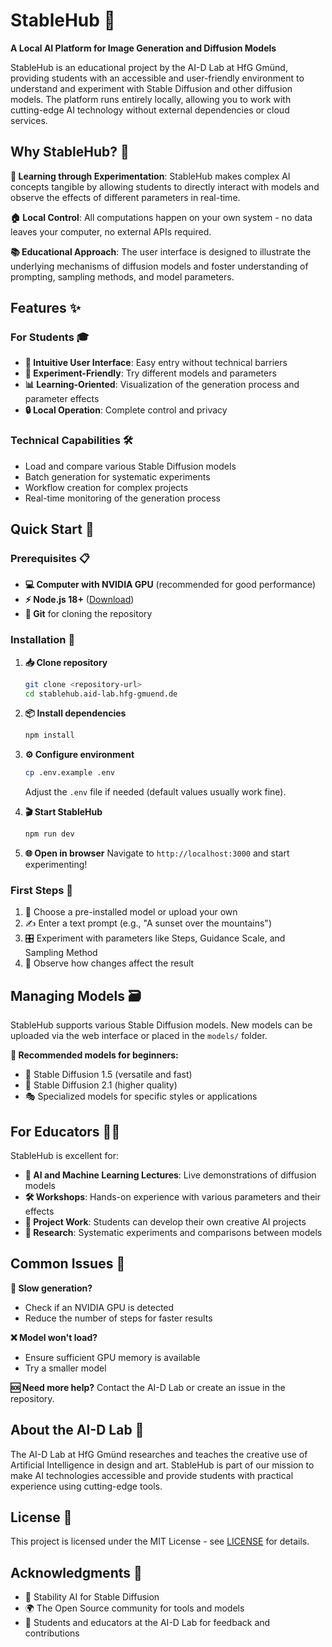 # StableHub 🎨

**A Local AI Platform for Image Generation and Diffusion Models**

StableHub is an educational project by the AI-D Lab at HfG Gmünd, providing students with an accessible and user-friendly environment to understand and experiment with Stable Diffusion and other diffusion models. The platform runs entirely locally, allowing you to work with cutting-edge AI technology without external dependencies or cloud services.

## Why StableHub? 🤔

**🧪 Learning through Experimentation**: StableHub makes complex AI concepts tangible by allowing students to directly interact with models and observe the effects of different parameters in real-time.

**🏠 Local Control**: All computations happen on your own system - no data leaves your computer, no external APIs required.

**📚 Educational Approach**: The user interface is designed to illustrate the underlying mechanisms of diffusion models and foster understanding of prompting, sampling methods, and model parameters.

## Features ✨

### For Students 🎓
- **🎯 Intuitive User Interface**: Easy entry without technical barriers
- **🔬 Experiment-Friendly**: Try different models and parameters
- **📊 Learning-Oriented**: Visualization of the generation process and parameter effects
- **🔒 Local Operation**: Complete control and privacy

### Technical Capabilities 🛠️
- Load and compare various Stable Diffusion models
- Batch generation for systematic experiments
- Workflow creation for complex projects
- Real-time monitoring of the generation process

## Quick Start 🚀

### Prerequisites 📋
- **💻 Computer with NVIDIA GPU** (recommended for good performance)
- **⚡ Node.js 18+** ([Download](https://nodejs.org/))
- **📁 Git** for cloning the repository

### Installation 🔧

1. **📥 Clone repository**
   ```bash
   git clone <repository-url>
   cd stablehub.aid-lab.hfg-gmuend.de
   ```

2. **📦 Install dependencies**
   ```bash
   npm install
   ```

3. **⚙️ Configure environment**
   ```bash
   cp .env.example .env
   ```
   Adjust the `.env` file if needed (default values usually work fine).

4. **🎬 Start StableHub**
   ```bash
   npm run dev
   ```

5. **🌐 Open in browser**
   Navigate to `http://localhost:3000` and start experimenting!

### First Steps 👋
1. 🎨 Choose a pre-installed model or upload your own
2. ✍️ Enter a text prompt (e.g., "A sunset over the mountains")
3. 🎛️ Experiment with parameters like Steps, Guidance Scale, and Sampling Method
4. 👀 Observe how changes affect the result

## Managing Models 🗃️

StableHub supports various Stable Diffusion models. New models can be uploaded via the web interface or placed in the `models/` folder.

**🌟 Recommended models for beginners:**
- 🏃 Stable Diffusion 1.5 (versatile and fast)
- 🎨 Stable Diffusion 2.1 (higher quality)
- 🎭 Specialized models for specific styles or applications

## For Educators 👩‍🏫

StableHub is excellent for:
- **📖 AI and Machine Learning Lectures**: Live demonstrations of diffusion models
- **🛠️ Workshops**: Hands-on experience with various parameters and their effects
- **🎯 Project Work**: Students can develop their own creative AI projects
- **🔬 Research**: Systematic experiments and comparisons between models

## Common Issues 🐛

**🐌 Slow generation?** 
- Check if an NVIDIA GPU is detected
- Reduce the number of steps for faster results

**❌ Model won't load?**
- Ensure sufficient GPU memory is available
- Try a smaller model

**🆘 Need more help?**
Contact the AI-D Lab or create an issue in the repository.

## About the AI-D Lab 🏫

The AI-D Lab at HfG Gmünd researches and teaches the creative use of Artificial Intelligence in design and art. StableHub is part of our mission to make AI technologies accessible and provide students with practical experience using cutting-edge tools.

## License 📄

This project is licensed under the MIT License - see [LICENSE](LICENSE) for details.

## Acknowledgments 🙏

- 🎨 Stability AI for Stable Diffusion
- 🌍 The Open Source community for tools and models
- 👥 Students and educators at the AI-D Lab for feedback and contributions
